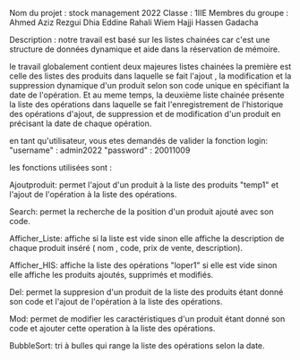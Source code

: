 Nom du projet : stock management 2022
Classe : 1IIE
Membres du groupe : Ahmed Aziz Rezgui
                    Dhia Eddine Rahali
                    Wiem Hajji
                    Hassen Gadacha

Description :
notre travail est basé sur les listes chainées car c'est une structure de données dynamique 
et aide dans la réservation de mémoire.

le travail globalement contient deux majeures listes chainées 
la première est celle des listes des produits dans laquelle se fait l'ajout , la modification 
et la suppression dynamique d'un produit selon son code unique en spécifiant la date
de l'opération.
Et au meme temps, la deuxième liste chainée présente la liste des opérations dans laquelle
se fait l'enregistrement de l'historique des opérations d'ajout, de suppression et de
modification d'un produit en précisant la date de chaque opération.

en tant qu'utilisateur, vous etes demandés de valider la fonction login:
"username" : admin2022
"password" : 20011009

les fonctions utilisées sont :

Ajoutproduit: permet l'ajout d'un produit à la liste des produits "temp1" et l'ajout 
de l'opération à la liste des opérations.

Search: permet la recherche de la position d'un produit ajouté avec son code. 

Afficher_Liste: affiche si la liste est vide sinon elle affiche la description de chaque
produit inséré ( nom , code, prix de vente, description).

Afficher_HIS: affiche la liste des opérations "loper1" si elle est vide sinon elle
affiche les produits ajoutés, supprimés et modifiés.

Del: permet la suppresion d'un produit de la liste des produits étant donné son code 
et l'ajout de l'opération à la liste des opérations.

Mod: permet de modifier les caractéristiques d'un produit étant donné son code et ajouter
cette operation à la liste des opérations.

BubbleSort: tri à bulles qui range la liste des opérations selon la date.
